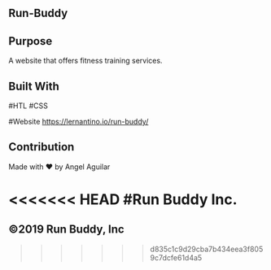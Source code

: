 ## Run-Buddy


## Purpose
A website that offers fitness training services.


## Built With
#HTL
#CSS


#Website
https://lernantino.io/run-buddy/


## Contribution
Made with ❤️ by Angel Aguilar

<<<<<<< HEAD
#Run Buddy Inc.
=======

##  ©️2019 Run Buddy, Inc
>>>>>>> d835c1c9d29cba7b434eea3f8059c7dcfe61d4a5
